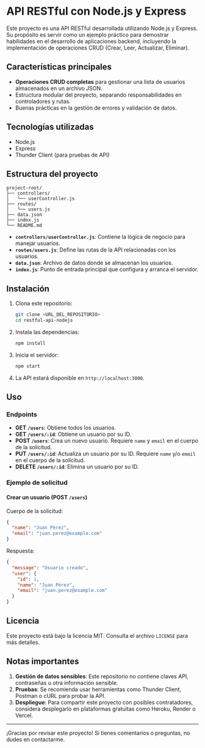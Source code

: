 # API RESTful con Node.js y Express

Este proyecto es una API RESTful desarrollada utilizando Node.js y Express. Su propósito es servir como un ejemplo práctico para demostrar habilidades en el desarrollo de aplicaciones backend, incluyendo la implementación de operaciones CRUD (Crear, Leer, Actualizar, Eliminar).

## Características principales

- **Operaciones CRUD completas** para gestionar una lista de usuarios almacenados en un archivo JSON.
- Estructura modular del proyecto, separando responsabilidades en controladores y rutas.
- Buenas prácticas en la gestión de errores y validación de datos.

## Tecnologías utilizadas

- Node.js
- Express
- Thunder Client (para pruebas de API)

## Estructura del proyecto

```
project-root/
├── controllers/
│   └── userController.js
├── routes/
│   └── users.js
├── data.json
├── index.js
└── README.md
```

- **`controllers/userController.js`**: Contiene la lógica de negocio para manejar usuarios.
- **`routes/users.js`**: Define las rutas de la API relacionadas con los usuarios.
- **`data.json`**: Archivo de datos donde se almacenan los usuarios.
- **`index.js`**: Punto de entrada principal que configura y arranca el servidor.

## Instalación

1. Clona este repositorio:

   ```bash
   git clone <URL_DEL_REPOSITORIO>
   cd restful-api-nodejs
   ```

2. Instala las dependencias:

   ```bash
   npm install
   ```

3. Inicia el servidor:

   ```bash
   npm start
   ```

4. La API estará disponible en `http://localhost:3000`.

## Uso

### Endpoints

- **GET `/users`**: Obtiene todos los usuarios.
- **GET `/users/:id`**: Obtiene un usuario por su ID.
- **POST `/users`**: Crea un nuevo usuario. Requiere `name` y `email` en el cuerpo de la solicitud.
- **PUT `/users/:id`**: Actualiza un usuario por su ID. Requiere `name` y/o `email` en el cuerpo de la solicitud.
- **DELETE `/users/:id`**: Elimina un usuario por su ID.

### Ejemplo de solicitud

#### Crear un usuario (POST `/users`)

Cuerpo de la solicitud:

```json
{
  "name": "Juan Pérez",
  "email": "juan.perez@example.com"
}
```

Respuesta:

```json
{
  "message": "Usuario creado",
  "user": {
    "id": 1,
    "name": "Juan Pérez",
    "email": "juan.perez@example.com"
  }
}
```

## Licencia

Este proyecto está bajo la licencia MIT. Consulta el archivo `LICENSE` para más detalles.

## Notas importantes

1. **Gestión de datos sensibles**: Este repositorio no contiene claves API, contraseñas u otra información sensible.
2. **Pruebas**: Se recomienda usar herramientas como Thunder Client, Postman o cURL para probar la API.
3. **Despliegue**: Para compartir este proyecto con posibles contratadores, considera desplegarlo en plataformas gratuitas como Heroku, Render o Vercel.

---

¡Gracias por revisar este proyecto! Si tienes comentarios o preguntas, no dudes en contactarme.
